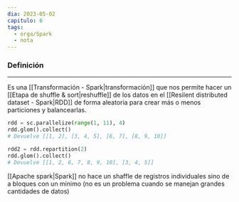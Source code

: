 ```yaml
---
dia: 2023-05-02
capitulo: 6
tags:
  - orga/Spark
  - nota
---
```

### Definición
---
Es una [[Transformación - Spark|transformación]] que nos permite hacer un [[Etapa de shuffle & sort|reshuffle]] de los datos en el [[Resilent distributed dataset - Spark|RDD]] de forma aleatoria para crear más o menos particiones y balancearlas.

``` python
rdd = sc.parallelize(range(1, 11), 4)
rdd.glom().collect()
# Devuelve [[1, 2], [3, 4, 5], [6, 7], [8, 9, 10]]

rdd2 = rdd.repartition(2)
rdd.glom().collect()
# Devuelve [[1, 2, 6, 7, 8, 9, 10], [3, 4, 5]]
```
[[Apache spark|Spark]] no hace un shaffle de registros individuales sino de a bloques con un mínimo (no es un problema cuando se manejan grandes cantidades de datos)